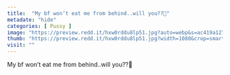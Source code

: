 ```yaml
---
title:  "My bf won’t eat me from behind..will you??🌙"
metadate: "hide"
categories: [ Pussy ]
image: "https://preview.redd.it/hxw0rddu8lp51.jpg?auto=webp&s=ac419a12711e55eea8c948d91f78441757134d5b"
thumb: "https://preview.redd.it/hxw0rddu8lp51.jpg?width=1080&crop=smart&auto=webp&s=216e7c21e0ab314337a260412a394272c7f2a353"
visit: ""
---
```

My bf won’t eat me from behind..will you??🌙

